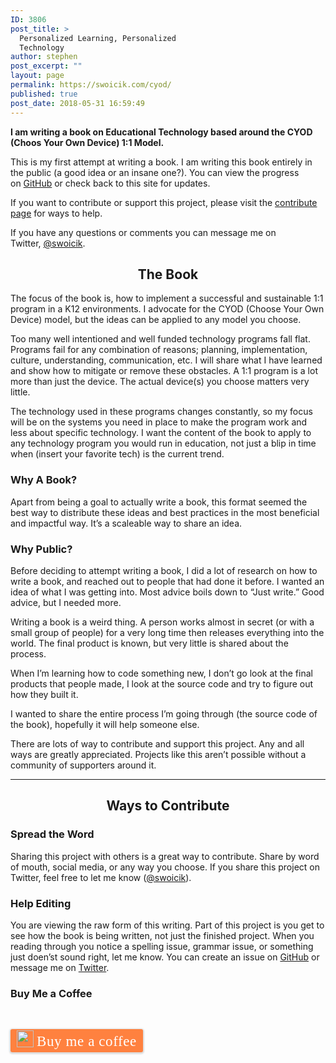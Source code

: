 ```yaml
---
ID: 3806
post_title: >
  Personalized Learning, Personalized
  Technology
author: stephen
post_excerpt: ""
layout: page
permalink: https://swoicik.com/cyod/
published: true
post_date: 2018-05-31 16:59:49
---
```

<strong>I am writing a book on Educational Technology based around the CYOD (Choos Your Own Device) 1:1 Model.</strong>

This is my first attempt at writing a book. I am writing this book entirely in the public (a good idea or an insane one?). You can view the progress on <a href="https://github.com/swoicik/cyod">GitHub</a> or check back to this site for updates.

If you want to contribute or support this project, please visit the <a href="http://cyod.xyz/contribute">contribute page</a> for ways to help.

If you have any questions or comments you can message me on Twitter, <a href="https://twitter.com/swoicik">@swoicik</a>.
<h2 id="the-book" style="text-align: center;">The Book</h2>
The focus of the book is, how to implement a successful and sustainable 1:1 program in a K12 environments. I advocate for the CYOD (Choose Your Own Device) model, but the ideas can be applied to any model you choose.

Too many well intentioned and well funded technology programs fall flat. Programs fail for any combination of reasons; planning, implementation, culture, understanding, communication, etc. I will share what I have learned and show how to mitigate or remove these obstacles. A 1:1 program is a lot more than just the device. The actual device(s) you choose matters very little.

The technology used in these programs changes constantly, so my focus will be on the systems you need in place to make the program work and less about specific technology. I want the content of the book to apply to any technology program you would run in education, not just a blip in time when (insert your favorite tech) is the current trend.
<h3 id="why-a-book">Why A Book?</h3>
Apart from being a goal to actually write a book, this format seemed the best way to distribute these ideas and best practices in the most beneficial and impactful way. It’s a scaleable way to share an idea.
<h3 id="why-public">Why Public?</h3>
Before deciding to attempt writing a book, I did a lot of research on how to write a book, and reached out to people that had done it before. I wanted an idea of what I was getting into. Most advice boils down to “Just write.” Good advice, but I needed more.

Writing a book is a weird thing. A person works almost in secret (or with a small group of people) for a very long time then releases everything into the world. The final product is known, but very little is shared about the process.

When I’m learning how to code something new, I don’t go look at the final products that people made, I look at the source code and try to figure out how they built it.

I wanted to share the entire process I’m going through (the source code of the book), hopefully it will help someone else.

There are lots of way to contribute and support this project. Any and all ways are greatly appreciated. Projects like this aren’t possible without a community of supporters around it.

<hr />

<h2 style="text-align: center;">Ways to Contribute</h2>
<h3 id="spread-the-word">Spread the Word</h3>
Sharing this project with others is a great way to contribute. Share by word of mouth, social media, or any way you choose. If you share this project on Twitter, feel free to let me know (<a href="https://twitter.com/swoicik">@swoicik</a>).
<h3 id="help-editing">Help Editing</h3>
You are viewing the raw form of this writing. Part of this project is you get to see how the book is being written, not just the finished project. When you reading through you notice a spelling issue, grammar issue, or something just doen’st sound right, let me know. You can create an issue on <a href="https://github.com/swoicik/cyod/issues">GitHub</a> or message me on <a href="https://twitter.com/swoicik">Twitter</a>.
<h3 id="buy-me-a-coffee">Buy Me a Coffee</h3>
&nbsp;
<p style="text-align: center;"><style>.bmc-button img{width: 27px !important;margin-bottom: 1px !important;box-shadow: none !important;border: none !important;vertical-align: middle !important;}.bmc-button{line-height: 36px !important;height:37px !important;text-decoration: none !important;display:inline-flex !important;color:#FFFFFF !important;background-color:#FF813F !important;border-radius: 3px !important;border: 1px solid transparent !important;padding: 1px 9px !important;font-size: 23px !important;letter-spacing: 0.6px !important;box-shadow: 0px 1px 2px rgba(190, 190, 190, 0.5) !important;-webkit-box-shadow: 0px 1px 2px 2px rgba(190, 190, 190, 0.5) !important;margin: 0 auto !important;font-family:'Cookie', cursive !important;-webkit-box-sizing: border-box !important;box-sizing: border-box !important;-o-transition: 0.3s all linear !important;-webkit-transition: 0.3s all linear !important;-moz-transition: 0.3s all linear !important;-ms-transition: 0.3s all linear !important;transition: 0.3s all linear !important;}.bmc-button:hover, .bmc-button:active, .bmc-button:focus {-webkit-box-shadow: 0px 1px 2px 2px rgba(190, 190, 190, 0.5) !important;text-decoration: none !important;box-shadow: 0px 1px 2px 2px rgba(190, 190, 190, 0.5) !important;opacity: 0.85 !important;color:#FFFFFF !important;}</style></p>
<a class="bmc-button" href="https://www.buymeacoffee.com/swoicik" target="_blank" rel="noopener"><img src="https://www.buymeacoffee.com/assets/img/BMC-btn-logo.svg" alt="Buy me a coffee" /><span style="margin-left: 5px;">Buy me a coffee</span></a>

&nbsp;
